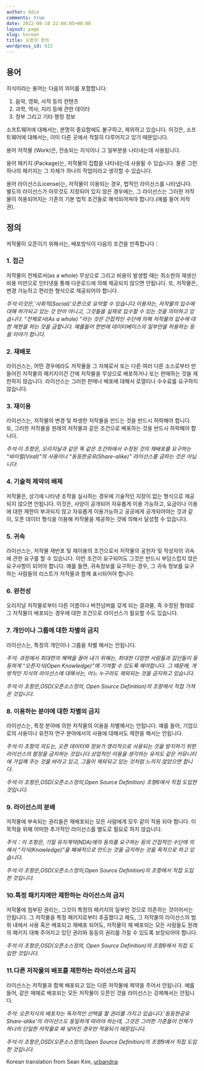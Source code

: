 ```yaml
---
author: ddie
comments: true
date: 2012-08-10 22:04:05+00:00
layout: page
slug: korean
title: 오픈의 정의
wordpress_id: 622
---
```


## 용어

지식이라는 용어는 다음의 의미를 포함합니다:

1. 음악, 영화, 서적 등의 컨텐츠 
2. 과학, 역사, 지리 등에 관한 데이터 
3. 정부 그리고 기타 행정 정보 

소프트웨어에 대해서는, 분명히 중요함에도 불구하고, 제외하고 있습니다. 이것은, 소프트웨어에 대해서는, 이미 다른 곳에서 적절히 다루어지고 있기 때문입니다.

용어 저작물 (Work)은, 전송되는 지식이나 그 일부분을 나타내는데 사용됩니다.

용어 패키지 (Package)는, 저작물의 집합을 나타내는데 사용될 수 있습니다. 물론 그런 하나의 패키지는 그 자체가 하나의 작업이라고 생각할 수 있습니다. 

용어 라이선스(License)는, 저작물이 이용되는 경우, 법적인 라이선스를 나타냅니다. 별도의 라이선스가 아무것도 지정되어 있지 않은 경우에는, 그 라이선스는 그러한 저작물이 허용되어지는 기존의 기본 법적 조건들로 해석되어져야 합니다.(예를 들어 저작권).

## 정의

저작물이 오픈이기 위해서는, 배포방식이 다음의 조건을 만족합니다：

### 1. 접근

저작물이 전체로서(as a whole) 무상으로 그리고 비용이 발생할 때는 최소한의 재생산 비용 미만으로 인터넷을 통해 다운로드에 의해 제공되지 않으면 안됩니다. 또, 저작물은, 변경 가능하고 편리한 형식으로 제공되어야 합니다.

*주석:이것은,‘사회적(Social)’오픈으로 요약할 수 있습니다.이용자는, 저작물의 입수에 대해 허가되고 있는 것 만이 아니고, 그것들을 실제로 입수할 수 있는 것을 의미하고 있습니다. “전체로서(As a whole) “라는 것은 간접적인 수단에 의해 저작물의 입수에 대한 제한을 하는 것을 금합니다. 예를들어 한번에 데이터베이스의 일부만을 허용하는 등을 이야기 합니다.*  

### 2. 재배포

라이선스는, 어떤 경우에라도 저작물을 그 자체로서 또는 다른 여러 다른 소스로부터 만들어진 저작물의 패키지이건 간에 저작물을 무상으로 배포하거나 또는 판매하는 것을 제한하지 않습니다. 라이선스는 그러한 판매나 배포에 대해서 로열티나 수수료를 요구하지 않습니다.

### 3. 재이용

라이선스는, 저작물의 변경 및 파생한 저작물을 만드는 것을 반드시 허락해야 합니다. 또, 그러한 저작물을 원래의 저작물과 같은 조건으로 배포하는 것을 반드시 허락해야 합니다.

*주석:이 조항은, 오리지날과 같은 똑 같은 조건하에서 수정된 것의 재배포를 요구하는 “바이럴(Viral)”의 사용이나 “동등한공유(Share-alike)” 라이선스를 금하는 것은 아닙니다.*

### 4. 기술적 제약의 배제

저작물은, 상기에 나타낸 조작을 실시하는 경우에 기술적인 지장이 없는 형식으로 제공되지 않으면 안됩니다. 이것은, 사양이 공개되어 자유롭게 이용 가능하고, 요금이나 이용에 대한 제한이 부과되지 않고 자유롭게 이용가능하고 공공에게 공개되어야는 것과 같이, 오픈 데이터 형식을 이용해 저작물을 제공하는 것에 의해서 달성할 수 있습니다.

### 5. 귀속

라이선스는, 저작물 재반포 및 재이용의 조건으로서 저작물의 공헌자 및 작성자의 귀속에 관한 요구를 할 수 있습니다. 이런 조건이 요구되어도 그것은 반드시 부담스럽지 않은 요구사항이 되어야 합니다. 예를 들면, 귀속정보를 요구하는 경우, 그 귀속 정보를 요구하는 사람들의 리스트가 저작물과 함께 표시되어야 합니다.

### 6. 완전성

오리지날 저작물로부터 다른 이름이나 버전넘버를 갖게 되는 결과물, 즉 수정된 형태로 그 저작물이 배포되는 경우에 대한 조건으로 라이선스가 필요할 수도 있습니다. 

### 7. 개인이나 그룹에 대한 차별의 금지

라이선스는, 특정의 개인이나 그룹을 차별 해서는 안됩니다.

*주석: 과정에서 최대한의 혜택을 끌어 내기 위해는, 최대한 다양한 사람들과 집단들이 동등하게 “오픈지식(Open Knowledge)”에 기여할 수 있도록 해야합니다. 그 때문에, 개방적인 지식의 라이선스에 대해서는, 어느 누구라도 제외되는 것을 금지하고 있습니다.*

*주석:이 조항은,OSD(오픈소스정의, Open Source Definition)의 조항에서 직접 가져온 것입니다.* 

### 8. 이용하는 분야에 대한 차별의 금지

라이선스는, 특정 분야에 의한 저작물의 이용을 차별해서는 안됩니다. 예를 들어, 기업으로의 사용이나 유전자 연구 분야에서의 사용에 대해서도 제한을 해서는 안됩니다.

*주석:이 조항의 의도는, 오픈 데이터와 정보가 영리적으로 사용되는 것을 방지하기 위한  라이선스의 함정을 금지하는 것입니다.상업적인 이용을 생각하는 유저도 같은 커뮤니티에 가입해 주는 것을 바라고 있고, 그들이 제외되고 있는 것처럼 느끼지 않았으면 합니다.*

*주석:이 조항은,OSD(오픈소스정의,Open Source Definition) 조항6에서 직접 도입한 것입니다.*

### 9. 라이선스의 분배

저작물에 부속되는 권리들은 재배포되는 모든 사람에게 모두 같이 적용 되야 합니다. 이 목적을 위해 어떠한 추가적인 라이선스를 별도로 필요로 하지 않습니다. 

*주석：이 조항은, 기밀 유지계약(NDA)에의 동의를 요구하는 등의 간접적인 수단에 의해서 “지식(Knowledge)”을 폐쇄적으로 만드는 것을 금지하는 것을 목적으로 하고 있습니다.*

*주석:이 조항은,OSD(오픈소스정의,Open Source Definition)의 조항에서 직접 도입한 것입니다.*

### 10.특정 패키지에만 제한하는 라이선스의 금지

저작물에 첨부된 권리는, 그것이 특정의 패키지의 일부인 것으로 의존하는 것이어서는 안됩니다. 그 저작물을 특정 패키지로부터 추출했다고 해도, 그 저작물의 라이선스의 범위 내에서 사용 혹은 배포되고 재배포 되어도, 저작물이 재 배포되는 모든 사람들도 원래의 패키지 대해 주어지고 있던 권리와 동등의 권리를 가질 수 있도록 보장되어야 합니다. 

*주석:이 조항은,OSD(오픈소스정의, Open Source Definition)의 조항8에서 직접 도입한 것입니다.*

### 11.다른 저작물의 배포를 제한하는 라이선스의 금지

라이선스는 저작물과 함께 배포되고 있는 다른 저작물에 제약을 주어서 안됩니다. 예를 들어, 같은 매체로 배포되는 모든 저작물이 오픈인 것을 라이선스는 강제해서는 안됩니다.

*주석: 오픈지식의 배포자는 독자적인 선택을 할 권리를 가지고 있습니다.’동등한공유Share-alike’의 라이선스도 동일하게 따라야 하는데, 그것은 그러한 기준들이 전체가 하나의 단일한 저작물로 짜 넣어진 경우만 적용되기 때문입니다.*

*주석:이 조항은,OSD(오픈소스정의,Open Source Definition)의 조항9에서 직접 도입한 것입니다.*


Korean translation from Sean Kim, [urbandna](http://www.urbandna.com/)
